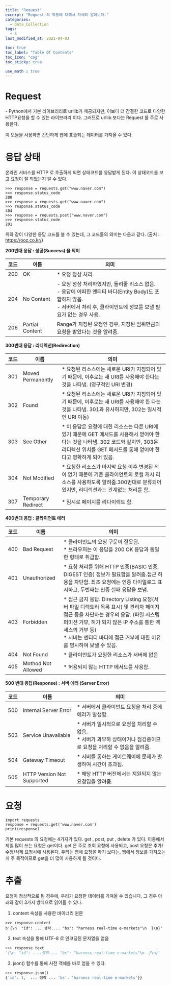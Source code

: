 ```yaml
---
title: "Request"
excerpt: "Request 의 작동에 대해서 자세히 알아보자."
categories:
  - Data_Collection
tags:
  - 3
last_modified_at: 2021-04-03

toc: true
toc_label: "Table Of Contents"
toc_icon: "cog"
toc_sticky: true

use_math : true
---
```




# Request

\- Python에서 기본 라이브러리로 urllib가 제공되지만, 이보다 더 간결한 코드로 다양한 HTTP요청을 할 수 있는 라이브러리 이다. 그러므로 urllib 보다는 Request 를 주로 사용한다. 

이 모듈을 사용하면 간단하게 웹에 표출되는 데이터를 가져올 수 있다. 



# 응답 상태

온라인 서비스를 HTTP 로 호출하게 되면 상태코드를 응답받게 된다. 이 상태코드를 보고 요청이 잘 되었는지 알 수 있다. 

```
>>> response = requests.get("www.naver.com")
>>> response.status_code
200
>>> response = requests.get("www.naver.com")
>>> response.status_code
404
>>> response = requests.post("www.naver.com")
>>> response.status_code
201
```



위와 같이 다양한 응답 코드를 볼 수 있는데, 그 코드들의 의미는 다음과 같다. (출처 : <https://ooz.co.kr/>)

**200번대 응답 : 성공(Success) 을 의미**

| 코드 | 이름            | 의미                                                         |
| ---- | --------------- | ------------------------------------------------------------ |
| 200  | OK              | * 요청 정상 처리.                                            |
| 204  | No Content      | - 요청 정상 처리하였지만, 돌려줄 리소스 없음. <br>- 응답에 어떠한 엔티티 바디(Entity Body)도 포함하지 않음.<br>- 서버에서 처리 후, 클라이언트에 정보를 보낼 필요가 없는 경우 사용. |
| 206  | Partial Content | Range가 지정된 요청인 경우, 지정된 범위만큼의 요청을 받았다는 것을 알려줌. |



**300번대 응담 : 리디렉션(Redirection)**

| 코드 | 이름               | 의미                                                         |
| ---- | ------------------ | ------------------------------------------------------------ |
| 301  | Moved Permanently  | * 요청된 리소스에는 새로운 URI가 지정되어 있기 때문에, 이후로는 새 URI를 사용해야 한다는 것을 나타냄. (영구적인 URI 변경) |
| 302  | Found              | * 요청된 리소스에는 새로운 URI가 지정되어 있기 때문에, 이후로는 새 URI를 사용해야 한 다는 것을 나타냄. 301과 유사하지만, 302는 일시적인 URI 이동) |
| 303  | See Other          | * 이 응답은 요청에 대한 리소스는 다른 URI에 있기 때문에 GET 메서드를 사용해서 얻어야 한다는 것을 나타냄. 302 코드와 같지만, 303은 리디렉션 위치를 GET 메서드를 통해 얻어야 한다고 명확하게 되어 있음. |
| 304  | Not Modified       | * 요청한 리소스가 마지막 요청 이후 변경된 적이 없기 때문에 기존 클라이언트의 로컬 캐시 리소스를 사용하도록 알려줌.300번대로 분류되어 있지만, 리디렉션과는 관계없는 처리를 함. |
| 307  | Temporary Redirect | * 임시로 페이지를 리다이렉트 함.                             |



**400번대 응답 :  클라이언트 에러**

| 코드 | 이름               | 의미                                                         |
| ---- | ------------------ | ------------------------------------------------------------ |
| 400  | Bad Request        | * 클라이언트의 요청 구문이 잘못됨.<br>* 브라우저는 이 응답을 200 OK 응답과 동일한 형태로 취급함. |
| 401  | Unauthorized       | * 요청 처리를 위해 HTTP 인증(BASIC 인증, DIGEST 인증) 정보가 필요함을 알려줌.접근 허용을 차단함. 최초 요청에는 인증 다이얼로그 표시하고, 두번째는 인증 실패 응답을 보냄. |
| 403  | Forbidden          | * 접근 금지 응답. Directory Listing 요청(서버 파일 디렉토리 목록 표시) 및 관리자 페이지 접근 등을 차단하는 경우의 응답. (파일 시스템 퍼미션 거부, 허가 되지 않은 IP 주소를 통한 액세스의 거부 등)<br>* 서버는 엔티티 바디에 접근 거부에 대한 이유를 명시하여 보낼 수 있음. |
| 404  | Not Found          | * 클라이언트가 요청한 리소스가 서버에 없음                   |
| 405  | Mothod Not Allowed | * 허용되지 않는 HTTP 메서드를 사용함.                        |



**500 번대 응답(Response) : 서버 에러 (Server Error)**

| 코드 | 이름                       | 의미                                                         |
| ---- | -------------------------- | ------------------------------------------------------------ |
| 500  | Internal Server Error      | * 서버에서 클라이언트 요청을 처리 중에 에러가 발생함.        |
| 503  | Service Unavailable        | * 서버가 일시적으로 요청을 처리할 수 없음.<br>* 서버가 과부하 상태이거나 점검중이므로 요청을 처리할 수 없음을 알려줌. |
| 504  | Gateway Timeout            | * 서버를 통하는 게이트웨이에 문제가 발생하여 시간이 초과됨.  |
| 505  | HTTP Version Not Supported | * 해당 HTTP 버전에서는 지원되지 않는 요청임을 알려줌.        |



# 요청

```
import requests
response = requests.get('www.naver.com')
print(response)
```

기본 requests 의 요청에는 4가지가 있다. get , post, put , delete 가 있다. 이중에서 제일 많이 쓰는 요청은 get이다. get 은 주로 조회 요청에 사용되고, post 요청은 추가/수정/삭제 요청시에 사용된다. 우리는 웹에 요청을 하기 보다는, 웹에서 정보를 가져오는게 주 목적이므로 get을 더 많이 사용하게 될 것이다.



# 추출

요청이 정상적으로 된 경우에, 우리가 요청한 데이터를 가져올 수 있습니다. 그 경우 아래와 같이 3가지 방식으로 읽어올 수 있다.

1. content 속성을 사용한 바이너리 원문

```
>>> response.content
b'{\n  "id": ....생략.... "bs": "harness real-time e-markets"\n  }\n}'
```

2. text 속성을 통해 UTF-8 로 인코딩된 문자열을 얻음

```py
>>> response.text
'{\n  "id": ....생략.... "bs": "harness real-time e-markets"\n  }\n}'
```

3. json() 함수를 통해 사전 객체를 바로 얻을 수 있다.

```py
>>> response.json()
{'id': 1,  ... 생략 ... 'bs': 'harness real-time e-markets'}}
```



